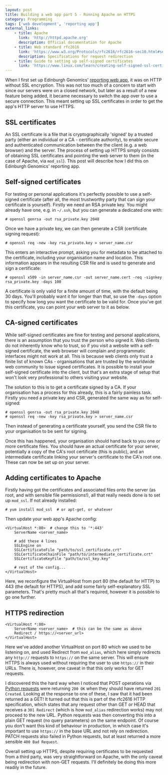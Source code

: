 ```yaml
---
layout: post
title: Building a web app part 5 - Running Apache on HTTPS
category: Programming
tags: ['web development', 'reporting app']
external_links:
    - title: Apache
      link: 'http://httpd.apache.org'
      description: Official documentation for Apache
    - title: Web standard rfc2616
      link: 'https://www.w3.org/Protocols/rfc2616/rfc2616-sec10.html#sec10.3'
      description: Specifications for request redirection
    - title: Guide to setting up self-signed certificates
      link: 'https://www.linux.com/learn/creating-self-signed-ssl-certificates-apache-linux'
---
```


When I first set up Edinburgh Genomics'
[reporting web app](/programming/2016/07/15/web_app_0_overview.html), it was on
HTTP without SSL encryption. This was not too much of a concern to start with
since our servers were on a closed network, but later as a result of a new
feature being added, it became necessary to switch the app over to use a secure
connection. This meant setting up SSL certificates in order to get the app's
HTTP server to use HTTPS.

## SSL certificates
An SSL certificate is a file that is cryptographically 'signed' by a trusted
party (either an individual or a CA - certificate authority), to enable secure
and authenticated communication between the the client (e.g. a web browser) and
the server. The process of setting up HTTPS simply consists of obtaining SSL
certificates and pointing the web server to them (in the case of Apache, via
`mod_ssl`). This post will describe how I did this on Edinburgh Genomics'
reporting app.

## Self-signed certificates
For testing or personal applications it's perfectly possible to use a
self-signed certificate (after all, the most trustworthy party that can sign
your certificate is yourself). Firstly we need an RSA private key. You might
already have one, e.g. in `~/.ssh`, but you can generate a dedicated one with:

    # openssl genrsa -out rsa_private.key 2048

Once we have a private key, we can then generate a CSR (certificate signing
request):

    # openssl req -new -key rsa_private.key > server_name.csr

This enters an interactive prompt, asking you for metadata to be attached to
the certificate, including your organisation name and location. This information
appears in the resulting CSR file and is used to generate and sign a
certificate:

    # openssl x509 -in server_name.csr -out server_name.cert -req -signkey rsa_private.key -days 100

A certificate is only valid for a finite amount of time, with the default being
30 days. You'll probably want it for longer than that, so use the `-days` option
to specify how long you want the certificate to be valid for. Once you've got
this certificate, you can point your web server to it as below.

## CA-signed certificates
While self-signed certificates are fine for testing and personal applications,
there is an assumption that you trust the person who signed it. Web clients do
not inherently know who to trust, so if you visit a website with a self-signed
certificate, the web browser will complain and programmatic interfaces might not
work at all. This is because web clients only trust a finite list of known CAs -
organisations that are trusted by the worldwide web community to issue signed
certificates. It is possible to install your self-signed certificate into the
client, but that's an extra stage of setup that won't look very professional to
others visiting your website.

The solution to this is to get a certificate signed by a CA. If your
organisation has a process for this already, this is a fairly painless task.
Firstly you need a private key and CSR, generated the same way as for
self-signed:

    # openssl genrsa -out rsa_private.key 2048
    # openssl req -new -key rsa_private.key > server_name.csr

Then instead of generating a certificate yourself, you send the CSR file to your
organisation to be sent for signing.

Once this has happened, your organisation should hand back to you one or more
certificate files. You should have an actual certificate for your server,
potentially a copy of the CA's root certificate (this is public), and an
intermediate certificate linking your server's certificate to the CA's root one.
These can now be set up on your server.

## Adding certificates to Apache
Firstly having got the certificates and associated files onto the server (as
root, and with sensible file permissions!), all that really needs done is to set
up `mod_ssl`. If not already installed:

    # yum install mod_ssl  # or apt-get, or whatever

Then update your web app's Apache config:

    <VirtualHost *:80>  # change this to '*:443'
        ServerName <server_name>

        # add these 4 lines
        SSLEngine on
        SSLCertificateFile "path/to/ssl_certificate.crt"
        SSLCertificateChainFile "path/to/intermediate_certificate.crt"
        SSLCertificateKeyFile "path/to/ssl_key.key"

        # rest of the config...
    </VirtualHost>

Here, we reconfigure the VirtualHost from port 80 (the default for HTTP) to 443
(the default for HTTPS), and add some fairly self-explanatory SSL parameters.
That's pretty much all that's required, however it is possible to go one
further.

## HTTPS redirection

    <VirtualHost *:80>
        ServerName <server_name>  # this can be the same as above
        Redirect / https://<server_url>
    </VirtualHost>

Here we've added another VirtualHost on port 80 which we used to be listening
on, and used Redirect from `mod_alias`, which here simply redirects any
`http://` requests to `https://` on the same server. This will ensure HTTPS is
always used without requiring the user to use `https://` in their URLs. There
is, however, one caveat in that this only works for GET requests.

I discovered this the hard way when I noticed that POST operations via
[Python requests](http://docs.python-requests.org) were returning `200 OK` when
they should have returned `201 Created`. Looking at the response to one of
these, I saw that it had been returned as a GET! It turned out that this is part
of the rfc2616 HTTP specification, which states that any request other than GET
or HEAD that receives a `301 Redirect` (which is how `mod_alias` redirection
works) may not proceed to the new URL. Python requests was then converting this
into a plain GET request (no query parameters) on the same endpoint. Of course
you don't want this kind of behaviour in production, in which case it's
important to use `https://` in the base URL and not rely on redirection. PATCH
requests also failed in Python requests, but at least returned a more sensible
`400 Bad Request`.

Overall setting up HTTPS, despite requiring certificates to be requested from a
third party, was very straightforward on Apache, with the only caveat being
redirection with non-GET requests. I'll definitely be doing this more readily in
the future.
